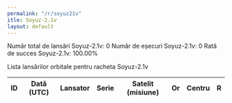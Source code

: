 ```yaml
---
permalink: "/r/soyuz21v"
itle: Soyuz-2.1v
layout: default
---
```


Număr total de lansări Soyuz-2.1v: 0
Număr de eșecuri Soyuz-2.1v: 0
Rată de succes Soyuz-2.1v: 100.00%

Lista lansărilor orbitale pentru racheta Soyuz-2.1v


| ID   | Dată (UTC)   | Lansator   | Serie   | Satelit (misiune)   | Or   | Centru   | R   |
|------|--------------|------------|---------|---------------------|------|----------|-----|

